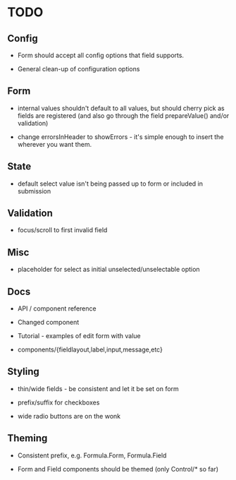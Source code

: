 # TODO

## Config

* Form should accept all config options that field supports.

* General clean-up of configuration options

## Form

* internal values shouldn't default to all values, but should cherry pick
  as fields are registered (and also go through the field prepareValue()
  and/or validation)

* change errorsInHeader to showErrors - it's simple enough to insert the
  <Errors/> wherever you want them.

## State

* default select value isn't being passed up to form or included in submission

## Validation

* focus/scroll to first invalid field

## Misc

* placeholder for select as initial unselected/unselectable option

## Docs

* API / component reference

* Changed component

* Tutorial - examples of edit form with value

* components/{fieldlayout,label,input,message,etc}

## Styling

* thin/wide fields - be consistent and let it be set on form

* prefix/suffix for checkboxes

* wide radio buttons are on the wonk

## Theming

* Consistent prefix, e.g. Formula.Form, Formula.Field

* Form and Field components should be themed (only Control/* so far)